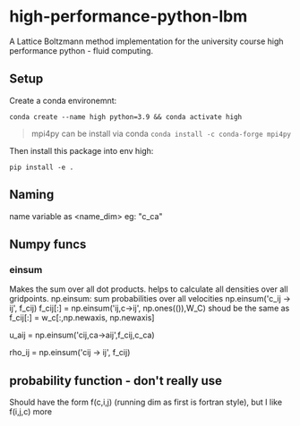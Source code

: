 # high-performance-python-lbm
A Lattice Boltzmann method implementation for the university course high performance python - fluid computing.

## Setup
Create a conda environemnt:

```conda create --name high python=3.9 && conda activate high```

>  mpi4py can be install via conda `conda install -c conda-forge mpi4py`

Then install this package into env high:

```pip install -e .```

## Naming
name variable as <name_dim>
eg: "c_ca"

## Numpy funcs

### einsum
Makes the sum over all dot products.
helps to calculate all densities over all gridpoints.
np.einsum: sum probabilities over all velocities
np.einsum('c_ij -> ij', f_cij)
f_cij[:] = np.einsum('ij,c->ij', np.ones(()),W_C)
shoud be the same as
f_cij[:] = w_c[:,np.newaxis, np.newaxis]

u_aij = np.einsum('cij,ca->aij',f_cij,c_ca)

rho_ij = np.einsum('cij -> ij', f_cij)



## probability function - don't really use
Should have the form f(c,i,j) (running dim as first is fortran style), but I like f(i,j,c) more
